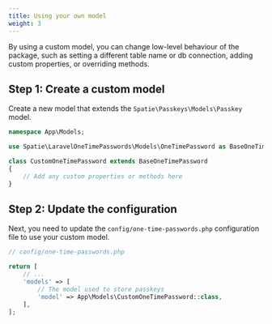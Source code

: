 ```yaml
---
title: Using your own model
weight: 3
---
```


By using a custom model, you can change low-level behaviour of the package, such as setting a different table name or db connection, adding custom properties, or overriding methods.


## Step 1: Create a custom model

Create a new model that extends the `Spatie\Passkeys\Models\Passkey` model.

```php
namespace App\Models;

use Spatie\LaravelOneTimePasswords\Models\OneTimePassword as BaseOneTimePassword;

class CustomOneTimePassword extends BaseOneTimePassword
{
    // Add any custom properties or methods here
}
```

## Step 2: Update the configuration

Next, you need to update the `config/one-time-passwords.php` configuration file to use your custom model.

```php
// config/one-time-passwords.php

return [
    // ...
    'models' => [
        // The model used to store passkeys
        'model' => App\Models\CustomOneTimePassword::class,
    ],
];
```
